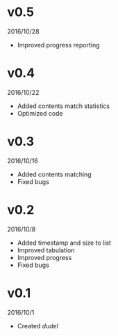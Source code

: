 # v0.5
2016/10/28
- Improved progress reporting

# v0.4
2016/10/22
- Added contents match statistics
- Optimized code

# v0.3
2016/10/16
- Added contents matching
- Fixed bugs

# v0.2
2016/10/8
- Added timestamp and size to list
- Improved tabulation
- Improved progress
- Fixed bugs

# v0.1
2016/10/1
- Created *dudel*
